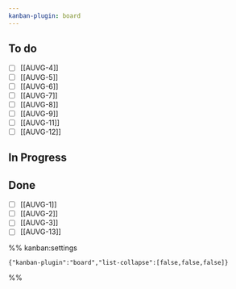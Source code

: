 ```yaml
---
kanban-plugin: board
---
```


## To do

- [ ] [[AUVG-4]]
- [ ] [[AUVG-5]]
- [ ] [[AUVG-6]]
- [ ] [[AUVG-7]]
- [ ] [[AUVG-8]]
- [ ] [[AUVG-9]]
- [ ] [[AUVG-11]]
- [ ] [[AUVG-12]]

## In Progress

## Done

- [ ] [[AUVG-1]]
- [ ] [[AUVG-2]]
- [ ] [[AUVG-3]]
- [ ] [[AUVG-13]]

%% kanban:settings

```
{"kanban-plugin":"board","list-collapse":[false,false,false]}
```

%%

